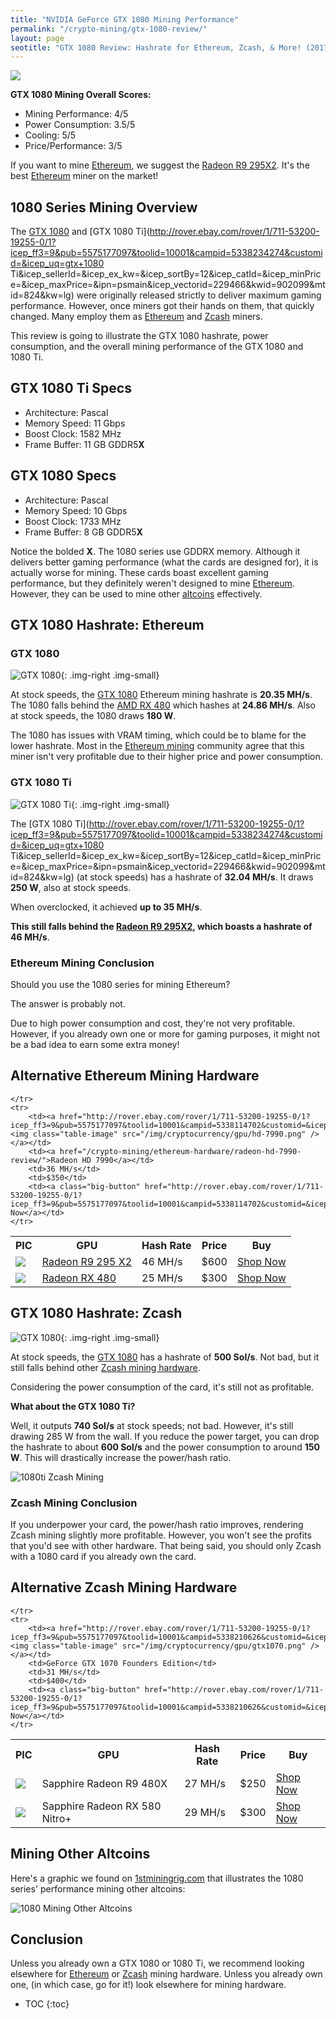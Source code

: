```yaml
---
title: "NVIDIA GeForce GTX 1080 Mining Performance" 
permalink: "/crypto-mining/gtx-1080-review/"
layout: page
seotitle: "GTX 1080 Review: Hashrate for Ethereum, Zcash, & More! (2017)" 
---
```


<a href="http://rover.ebay.com/rover/1/711-53200-19255-0/1?icep_ff3=9&pub=5575177097&toolid=10001&campid=5338234274&customid=&icep_uq=gtx+1080&icep_sellerId=&icep_ex_kw=&icep_sortBy=12&icep_catId=&icep_minPrice=&icep_maxPrice=&ipn=psmain&icep_vectorid=229466&kwid=902099&mtid=824&kw=lg"><img class="img-middle" src="/img/cryptocurrency/gpu/gtx-1080.png" /></a>

**GTX 1080 Mining Overall Scores:**

* Mining Performance: 4/5
* Power Consumption: 3.5/5
* Cooling: 5/5
* Price/Performance: 3/5 

If you want to mine [Ethereum](/crypto-mining/ethereum-hardware/), we suggest the [Radeon R9 295X2](/crypto-mining/ethereum-hardware/r9-295-x2-review/). It's the best [Ethereum](/crypto-mining/ethereum-hardware/) miner on the market! 

## 1080 Series Mining Overview

The [GTX 1080](http://rover.ebay.com/rover/1/711-53200-19255-0/1?icep_ff3=9&pub=5575177097&toolid=10001&campid=5338234274&customid=&icep_uq=gtx+1080&icep_sellerId=&icep_ex_kw=&icep_sortBy=12&icep_catId=&icep_minPrice=&icep_maxPrice=&ipn=psmain&icep_vectorid=229466&kwid=902099&mtid=824&kw=lg) and [GTX 1080 Ti](http://rover.ebay.com/rover/1/711-53200-19255-0/1?icep_ff3=9&pub=5575177097&toolid=10001&campid=5338234274&customid=&icep_uq=gtx+1080 Ti&icep_sellerId=&icep_ex_kw=&icep_sortBy=12&icep_catId=&icep_minPrice=&icep_maxPrice=&ipn=psmain&icep_vectorid=229466&kwid=902099&mtid=824&kw=lg) were originally released strictly to deliver maximum gaming performance. However, once miners got their hands on them, that quickly changed. Many employ them as [Ethereum](/crypto-mining/ethereum-hardware/) and [Zcash](/crypto-mining/zcash-hardware/) miners. 

This review is going to illustrate the GTX 1080 hashrate, power consumption, and the overall mining performance of the GTX 1080 and 1080 Ti. 

## GTX 1080 Ti Specs

* Architecture: Pascal
* Memory Speed: 11 Gbps
* Boost Clock: 1582 MHz
* Frame Buffer: 11 GB GDDR5**X**

## GTX 1080 Specs

* Architecture: Pascal
* Memory Speed: 10 Gbps
* Boost Clock: 1733 MHz
* Frame Buffer: 8 GB GDDR5**X** 

Notice the bolded **X**. The 1080 series use GDDRX memory. Although it delivers better gaming performance (what the cards are designed for), it is actually worse for mining. These cards boast excellent gaming performance, but they definitely weren't designed to mine [Ethereum](/crypto-mining/ethereum-hardware/). However, they can be used to mine other <a href="#mining-other-altcoins">altcoins</a> effectively.

## GTX 1080 Hashrate: Ethereum

### GTX 1080 
![GTX 1080](/img/cryptocurrency/gpu/gtx-1080.png){: .img-right .img-small}

At stock speeds, the [GTX 1080](http://rover.ebay.com/rover/1/711-53200-19255-0/1?icep_ff3=9&pub=5575177097&toolid=10001&campid=5338234274&customid=&icep_uq=gtx+1080&icep_sellerId=&icep_ex_kw=&icep_sortBy=12&icep_catId=&icep_minPrice=&icep_maxPrice=&ipn=psmain&icep_vectorid=229466&kwid=902099&mtid=824&kw=lg) Ethereum mining hashrate is **20.35 MH/s**. The 1080 falls behind the [AMD RX 480](/crypto-mining/ethereum-hardware/radeon-rx-480-review/) which hashes at **24.86 MH/s**. Also at stock speeds, the 1080 draws **180 W**.

The 1080 has issues with VRAM timing, which could be to blame for the lower hashrate. Most in the [Ethereum mining](/crypto-mining/ethereum-hardware/) community agree that this miner isn't very profitable due to their higher price and power consumption. 

### GTX 1080 Ti
![GTX 1080 Ti](/img/cryptocurrency/gpu/gtx-1080ti.png){: .img-right .img-small}

The [GTX 1080 Ti](http://rover.ebay.com/rover/1/711-53200-19255-0/1?icep_ff3=9&pub=5575177097&toolid=10001&campid=5338234274&customid=&icep_uq=gtx+1080 Ti&icep_sellerId=&icep_ex_kw=&icep_sortBy=12&icep_catId=&icep_minPrice=&icep_maxPrice=&ipn=psmain&icep_vectorid=229466&kwid=902099&mtid=824&kw=lg) (at stock speeds) has a hashrate of **32.04 MH/s**. It draws **250 W**, also at stock speeds. 

When overclocked, it achieved **up to 35 MH/s**. 

**This still falls behind the [Radeon R9 295X2](/crypto-mining/ethereum-hardware/r9-295-x2-review/), which boasts a hashrate of 46 MH/s**. 

### Ethereum Mining Conclusion 

Should you use the 1080 series for mining Ethereum? 

The answer is probably not. 

Due to high power consumption and cost, they're not very profitable. However, if you already own one or more for gaming purposes, it might not be a bad idea to earn some extra money! 

## Alternative Ethereum Mining Hardware 

<table class="basic-table" align="center">
	<tr>
		<th>PIC</th>
		<th>GPU</th>
		<th>Hash Rate</th>
		<th>Price</th>
		<th>Buy</th>
	</tr>
	<tr>
		<td><a href="/crypto-mining/ethereum-hardware/r9-295-x2-review/"><img class="table-image" src="/img/cryptocurrency/gpu/r9-295-x2.png" /></a></td>
		<td><a href="/crypto-mining/ethereum-hardware/r9-295-x2-review/">Radeon R9 295 X2</a></td>
		<td>46 MH/s</td>
		<td>$600</td>
		<td><a class="big-button" href="http://rover.ebay.com/rover/1/711-53200-19255-0/1?icep_ff3=9&pub=5575177097&toolid=10001&campid=5338114702&customid=&icep_uq=radeon+r9+295x2&icep_sellerId=&icep_ex_kw=&icep_sortBy=12&icep_catId=&icep_minPrice=&icep_maxPrice=&ipn=psmain&icep_vectorid=229466&kwid=902099&mtid=824&kw=lg">Shop Now</a></td>
	</tr>
	<tr>
		<td><a href="http://rover.ebay.com/rover/1/711-53200-19255-0/1?icep_ff3=9&pub=5575177097&toolid=10001&campid=5338114702&customid=&icep_uq=radeon+rx+480&icep_sellerId=&icep_ex_kw=&icep_sortBy=12&icep_catId=&icep_minPrice=&icep_maxPrice=&ipn=psmain&icep_vectorid=229466&kwid=902099&mtid=824&kw=lg"><img class="table-image" src="/img/cryptocurrency/gpu/rx-480-8gb.png" /></a></td>
		<td><a href="/crypto-mining/ethereum-hardware/radeon-rx-480-review/">Radeon RX 480</a></td>
		<td>25 MH/s</td>
		<td>$300</td>
		<td><a class="big-button" href="http://rover.ebay.com/rover/1/711-53200-19255-0/1?icep_ff3=9&pub=5575177097&toolid=10001&campid=5338114702&customid=&icep_uq=radeon+rx+480&icep_sellerId=&icep_ex_kw=&icep_sortBy=12&icep_catId=&icep_minPrice=&icep_maxPrice=&ipn=psmain&icep_vectorid=229466&kwid=902099&mtid=824&kw=lg">Shop Now</a></td>
		
	</tr>
	<tr>
		<td><a href="http://rover.ebay.com/rover/1/711-53200-19255-0/1?icep_ff3=9&pub=5575177097&toolid=10001&campid=5338114702&customid=&icep_uq=radeon+hd+7990&icep_sellerId=&icep_ex_kw=&icep_sortBy=12&icep_catId=&icep_minPrice=&icep_maxPrice=&ipn=psmain&icep_vectorid=229466&kwid=902099&mtid=824&kw=lg"><img class="table-image" src="/img/cryptocurrency/gpu/hd-7990.png" /></a></td>
		<td><a href="/crypto-mining/ethereum-hardware/radeon-hd-7990-review/">Radeon HD 7990</a></td>
		<td>36 MH/s</td>
		<td>$350</td>
		<td><a class="big-button" href="http://rover.ebay.com/rover/1/711-53200-19255-0/1?icep_ff3=9&pub=5575177097&toolid=10001&campid=5338114702&customid=&icep_uq=radeon+hd+7990&icep_sellerId=&icep_ex_kw=&icep_sortBy=12&icep_catId=&icep_minPrice=&icep_maxPrice=&ipn=psmain&icep_vectorid=229466&kwid=902099&mtid=824&kw=lg">Shop Now</a></td>
	</tr>
</table> 

## GTX 1080 Hashrate: Zcash
![GTX 1080](/img/cryptocurrency/gpu/gtx-1080.png){: .img-right .img-small}

At stock speeds, the [GTX 1080](http://rover.ebay.com/rover/1/711-53200-19255-0/1?icep_ff3=9&pub=5575177097&toolid=10001&campid=5338234274&customid=&icep_uq=gtx+1080&icep_sellerId=&icep_ex_kw=&icep_sortBy=12&icep_catId=&icep_minPrice=&icep_maxPrice=&ipn=psmain&icep_vectorid=229466&kwid=902099&mtid=824&kw=lg) has a hashrate of **500 Sol/s**. Not bad, but it still falls behind other [Zcash mining hardware](/crypto-mining/zcash-hardware/). 

Considering the power consumption of the card, it's still not as profitable. 

**What about the GTX 1080 Ti?** 

Well, it outputs **740 Sol/s** at stock speeds; not bad. However, it's still drawing 285 W from the wall. If you reduce the power target, you can drop the hashrate to about **600 Sol/s** and the power consumption to around **150 W**. This will drastically increase the power/hash ratio. 

![1080ti Zcash Mining](/img/cryptocurrency/1080ti-zcash.png)

### Zcash Mining Conclusion

If you underpower your card, the power/hash ratio improves, rendering Zcash mining slightly more profitable. However, you won't see the profits that you'd see with other hardware. That being said, you should only Zcash with a 1080 card if you already own the card.  

## Alternative Zcash Mining Hardware 

<table class="basic-table" align="center">
	<tr>
		<th>PIC</th>
		<th>GPU</th>
		<th>Hash Rate</th>
		<th>Price</th>
		<th>Buy</th>
	</tr>
	<tr>
		<td><img class="table-image" src="/img/cryptocurrency/gpu/rx480.jpg" /></td>
		<td>Sapphire Radeon R9 480X</td>
		<td>27 MH/s</td>
		<td>$250</td>
		<td><a class="big-button" href="http://rover.ebay.com/rover/1/711-53200-19255-0/1?icep_ff3=9&pub=5575177097&toolid=10001&campid=5338210626&customid=&icep_uq=RX+480&icep_sellerId=&icep_ex_kw=&icep_sortBy=12&icep_catId=&icep_minPrice=&icep_maxPrice=&ipn=psmain&icep_vectorid=229466&kwid=902099&mtid=824&kw=lg">Shop Now</a></td>
	</tr>
	<tr>
		<td><a href="http://rover.ebay.com/rover/1/711-53200-19255-0/1?icep_ff3=9&pub=5575177097&toolid=10001&campid=5338210626&customid=&icep_uq=Sapphire+Radeon+RX+580+Nitro%2B&icep_sellerId=&icep_ex_kw=&icep_sortBy=12&icep_catId=&icep_minPrice=&icep_maxPrice=&ipn=psmain&icep_vectorid=229466&kwid=902099&mtid=824&kw=lg"><img class="table-image" src="/img/cryptocurrency/gpu/rx-580-nitro.jpg" /></a></td>
		<td>Sapphire Radeon RX 580 Nitro+</td>
		<td>29 MH/s</td>
		<td>$300</td>
		<td><a class="big-button" href="http://rover.ebay.com/rover/1/711-53200-19255-0/1?icep_ff3=9&pub=5575177097&toolid=10001&campid=5338210626&customid=&icep_uq=Sapphire+Radeon+RX+580+Nitro%2B&icep_sellerId=&icep_ex_kw=&icep_sortBy=12&icep_catId=&icep_minPrice=&icep_maxPrice=&ipn=psmain&icep_vectorid=229466&kwid=902099&mtid=824&kw=lg">Shop Now</a></td>
		
	</tr>
	<tr>
		<td><a href="http://rover.ebay.com/rover/1/711-53200-19255-0/1?icep_ff3=9&pub=5575177097&toolid=10001&campid=5338210626&customid=&icep_uq=NVIDIA+GeForce+GTX+1070+Founders+Edition&icep_sellerId=&icep_ex_kw=&icep_sortBy=12&icep_catId=&icep_minPrice=&icep_maxPrice=&ipn=psmain&icep_vectorid=229466&kwid=902099&mtid=824&kw=lg"><img class="table-image" src="/img/cryptocurrency/gpu/gtx1070.png" /></a></td>
		<td>GeForce GTX 1070 Founders Edition</td>
		<td>31 MH/s</td>
		<td>$400</td>
		<td><a class="big-button" href="http://rover.ebay.com/rover/1/711-53200-19255-0/1?icep_ff3=9&pub=5575177097&toolid=10001&campid=5338210626&customid=&icep_uq=NVIDIA+GeForce+GTX+1070+Founders+Edition&icep_sellerId=&icep_ex_kw=&icep_sortBy=12&icep_catId=&icep_minPrice=&icep_maxPrice=&ipn=psmain&icep_vectorid=229466&kwid=902099&mtid=824&kw=lg">Shop Now</a></td>
	</tr>
</table>

## Mining Other Altcoins 

Here's a graphic we found on [1stminingrig.com](http://1stminingrig.com) that illustrates the 1080 series' performance mining other altcoins:

![1080 Mining Other Altcoins](/img/cryptocurrency/1080-altcoins.jpg)

## Conclusion

Unless you already own a GTX 1080 or 1080 Ti, we recommend looking elsewhere for [Ethereum](/crypto-mining/ethereum-hardware/) or [Zcash](/crypto-mining/zcash-hardware/) mining hardware. Unless you already own one, (in which case, go for it!) look elsewhere for mining hardware.

* TOC
{:toc}